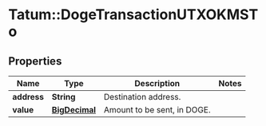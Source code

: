 # Tatum::DogeTransactionUTXOKMSTo

## Properties
Name | Type | Description | Notes
------------ | ------------- | ------------- | -------------
**address** | **String** | Destination address. | 
**value** | [**BigDecimal**](BigDecimal.md) | Amount to be sent, in DOGE. | 


